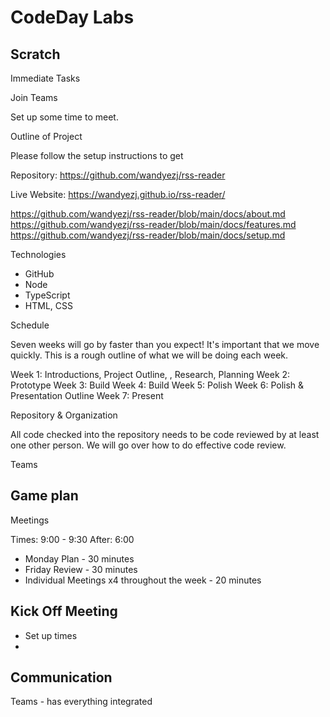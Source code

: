 # CodeDay Labs

## Scratch

Immediate Tasks

Join Teams

Set up some time to meet.

Outline of Project

Please follow the setup instructions to get

Repository: https://github.com/wandyezj/rss-reader

Live Website: https://wandyezj.github.io/rss-reader/

https://github.com/wandyezj/rss-reader/blob/main/docs/about.md
https://github.com/wandyezj/rss-reader/blob/main/docs/features.md
https://github.com/wandyezj/rss-reader/blob/main/docs/setup.md

Technologies

- GitHub
- Node
- TypeScript
- HTML, CSS

Schedule

Seven weeks will go by faster than you expect! It's important that we move quickly. This is a rough outline of what we will be doing each week.

Week 1: Introductions, Project Outline, , Research, Planning
Week 2: Prototype
Week 3: Build
Week 4: Build
Week 5: Polish
Week 6: Polish & Presentation Outline
Week 7: Present 

Repository & Organization

All code checked into the repository needs to be code reviewed by at least one other person. We will go over how to do effective code review.

Teams


## Game plan


Meetings

Times: 9:00 - 9:30
After: 6:00

- Monday Plan - 30 minutes
- Friday Review - 30 minutes
- Individual Meetings x4 throughout the week - 20 minutes



## Kick Off Meeting

- Set up times
-

## Communication

Teams - has everything integrated

